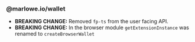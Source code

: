 ### @marlowe.io/wallet

- **BREAKING CHANGE:** Removed `fp-ts` from the user facing API.
- **BREAKING CHANGE:** In the browser module `getExtensionInstance` was renamed to `createBrowserWallet`
